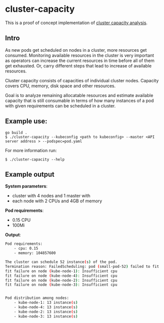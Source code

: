 # cluster-capacity

This is a proof of concept implementation of [cluster capacity analysis](https://github.com/ingvagabund/kubernetes/blob/a6cf56c2482627b0adebaffe1953c69ea4b4e4db/docs/proposals/cluster-capacity.md).

## Intro

As new pods get scheduled on nodes in a cluster, more resources get consumed.
Monitoring available resources in the cluster is very important
as operators can increase the current resources in time before all of them get exhausted.
Or, carry different steps that lead to increase of available resources.

Cluster capacity consists of capacities of individual cluster nodes.
Capacity covers CPU, memory, disk space and other resources.

Goal is to analyze remaining allocatable resources and estimate available capacity that is still consumable
in terms of how many instances of a pod with given requirements can be scheduled in a cluster.

## Example use:

```
go build .
$ ./cluster-capacity --kubeconfig <path to kubeconfig> --master <API server address > --podspec=pod.yaml
```

For more information run:
```
$ ./cluster-capacity --help
```

## Example output

**System parameters**:

* cluster with 4 nodes and 1 master with
* each node with 2 CPUs and 4GB of memory

**Pod requirements**:

* 0.15 CPU
* 100Mi

**Output**:

```sh
Pod requirements:
	- cpu: 0.15
	- memory: 104857600

The cluster can schedule 52 instance(s) of the pod.
Termination reason: FailedScheduling: pod (small-pod-52) failed to fit in any node
fit failure on node (kube-node-1): Insufficient cpu
fit failure on node (kube-node-4): Insufficient cpu
fit failure on node (kube-node-2): Insufficient cpu
fit failure on node (kube-node-3): Insufficient cpu


Pod distribution among nodes:
	- kube-node-1: 13 instance(s)
	- kube-node-4: 13 instance(s)
	- kube-node-2: 13 instance(s)
	- kube-node-3: 13 instance(s)
```
